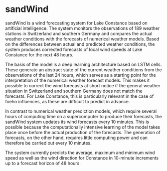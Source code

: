 # sandWind

sandWind is a wind forecasting system for Lake Constance based on artificial intelligence. The system monitors the observations of 189 weather stations in Switzerland and southern Germany and compares the actual weather conditions with the forecasts of numerical weather models. Based on the differences between actual and predicted weather conditions, the system produces corrected forecasts of local wind speeds at Lake Constance for the next 48 hours.

The basis of the model is a deep learning architecture based on LSTM cells. These generate an abstract state of the current weather conditions from the observations of the last 24 hours, which serves as a starting point for the interpretation of the numerical weather forecast models. This makes it possible to correct the wind forecasts at short notice if the general weather situation in Switzerland and southern Germany does not match the forecasts. For Lake Constance, this is particularly relevant in the case of foehn influences, as these are difficult to predict in advance.

In contrast to numerical weather prediction models, which require several hours of computing time on a supercomputer to produce their forecasts, the sandWind system updates its wind forecasts every 10 minutes. This is possible because the computationally intensive learning of the model takes place once before the actual production of the forecasts. The generation of forecasts, on the other hand, requires little computing power and can therefore be carried out every 10 minutes.

The system currently predicts the average, maximum and minimum wind speed as well as the wind direction for Constance in 10-minute increments up to a forecast horizon of 48 hours.
